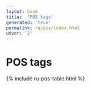 ```yaml
---
layout: base
title:  'POS tags'
generated: 'true'
permalink: ru/pos/index.html
udver: '2'
---
```


# POS tags

{% include ru-pos-table.html %}
